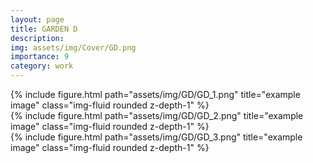 ```yaml
---
layout: page
title: GARDEN D
description: 
img: assets/img/Cover/GD.png
importance: 9
category: work
---
```


<div class="row">
    <div class="col-sm mt-3 mt-md-0">
        {% include figure.html path="assets/img/GD/GD_1.png" title="example image" class="img-fluid rounded z-depth-1" %}
    </div>
</div>
<div class="row">
    <div class="col-sm mt-3 mt-md-0">
        {% include figure.html path="assets/img/GD/GD_2.png" title="example image" class="img-fluid rounded z-depth-1" %}
    </div>
</div>
<div class="row">
    <div class="col-sm mt-3 mt-md-0">
        {% include figure.html path="assets/img/GD/GD_3.png" title="example image" class="img-fluid rounded z-depth-1" %}
    </div>
</div>
